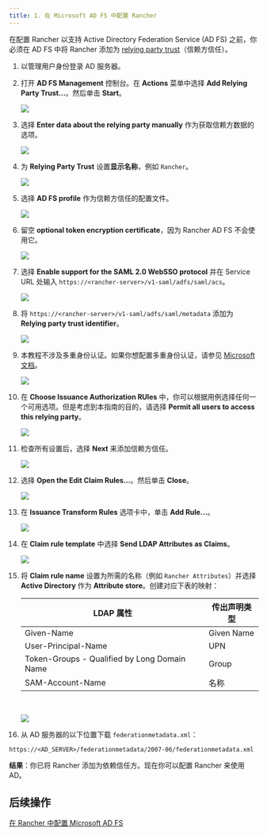 ```yaml
---
title: 1. 在 Microsoft AD FS 中配置 Rancher
---
```


<head> 
  <link rel="canonical" href="https://ranchermanager.docs.rancher.com/zh/how-to-guides/new-user-guides/authentication-permissions-and-global-configuration/configure-microsoft-ad-federation-service-saml/configure-ms-adfs-for-rancher"/>
</head>

在配置 Rancher 以支持 Active Directory Federation Service (AD FS) 之前，你必须在 AD FS 中将 Rancher 添加为 [relying party trust](https://docs.microsoft.com/en-us/windows-server/identity/ad-fs/technical-reference/understanding-key-ad-fs-concepts)（信赖方信任）。

1. 以管理用户身份登录 AD 服务器。

1. 打开 **AD FS Management** 控制台。在 **Actions** 菜单中选择 **Add Relying Party Trust...**。然后单击 **Start**。

   ![](/img/adfs/adfs-overview.png)

1. 选择 **Enter data about the relying party manually** 作为获取信赖方数据的选项。

   ![](/img/adfs/adfs-add-rpt-2.png)

1. 为 **Relying Party Trust** 设置**显示名称**，例如 `Rancher`。

   ![](/img/adfs/adfs-add-rpt-3.png)

1. 选择 **AD FS profile** 作为信赖方信任的配置文件。

   ![](/img/adfs/adfs-add-rpt-4.png)

1. 留空 **optional token encryption certificate**，因为 Rancher AD FS 不会使用它。

   ![](/img/adfs/adfs-add-rpt-5.png)

1. 选择 **Enable support for the SAML 2.0 WebSSO protocol** 并在 Service URL 处输入 `https://<rancher-server>/v1-saml/adfs/saml/acs`。

   ![](/img/adfs/adfs-add-rpt-6.png)

1. 将 `https://<rancher-server>/v1-saml/adfs/saml/metadata` 添加为 **Relying party trust identifier**。

   ![](/img/adfs/adfs-add-rpt-7.png)

1. 本教程不涉及多重身份认证。如果你想配置多重身份认证，请参见 [Microsoft 文档](https://docs.microsoft.com/en-us/windows-server/identity/ad-fs/operations/configure-additional-authentication-methods-for-ad-fs)。

   ![](/img/adfs/adfs-add-rpt-8.png)

1. 在 **Choose Issuance Authorization RUles** 中，你可以根据用例选择任何一个可用选项。但是考虑到本指南的目的，请选择 **Permit all users to access this relying party**。

   ![](/img/adfs/adfs-add-rpt-9.png)

1. 检查所有设置后，选择 **Next** 来添加信赖方信任。

   ![](/img/adfs/adfs-add-rpt-10.png)

1. 选择 **Open the Edit Claim Rules...**。然后单击 **Close**。

   ![](/img/adfs/adfs-add-rpt-11.png)

1. 在 **Issuance Transform Rules** 选项卡中，单击 **Add Rule...**。

   ![](/img/adfs/adfs-edit-cr.png)

1. 在 **Claim rule template** 中选择 **Send LDAP Attributes as Claims**。

   ![](/img/adfs/adfs-add-tcr-1.png)

1. 将 **Claim rule name** 设置为所需的名称（例如 `Rancher Attributes`）并选择 **Active Directory** 作为 **Attribute store**。创建对应下表的映射：

   | LDAP 属性                                    | 传出声明类型 |
   | -------------------------------------------- | ------------ |
   | Given-Name                                   | Given Name   |
   | User-Principal-Name                          | UPN          |
   | Token-Groups - Qualified by Long Domain Name | Group        |
   | SAM-Account-Name                             | 名称         |

   <br/>

   ![](/img/adfs/adfs-add-tcr-2.png)

1. 从 AD 服务器的以下位置下载 `federationmetadata.xml`：

```
https://<AD_SERVER>/federationmetadata/2007-06/federationmetadata.xml
```

**结果**：你已将 Rancher 添加为依赖信任方。现在你可以配置 Rancher 来使用 AD。

## 后续操作

[在 Rancher 中配置 Microsoft AD FS ](configure-rancher-for-ms-adfs.md)
